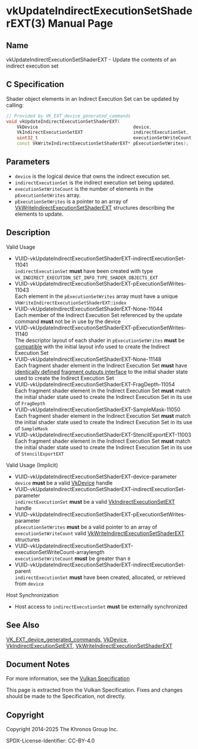 # vkUpdateIndirectExecutionSetShaderEXT(3) Manual Page

## Name

vkUpdateIndirectExecutionSetShaderEXT - Update the contents of an indirect execution set



## [](#_c_specification)C Specification

Shader object elements in an Indirect Execution Set can be updated by calling:

```c++
// Provided by VK_EXT_device_generated_commands
void vkUpdateIndirectExecutionSetShaderEXT(
    VkDevice                                    device,
    VkIndirectExecutionSetEXT                   indirectExecutionSet,
    uint32_t                                    executionSetWriteCount,
    const VkWriteIndirectExecutionSetShaderEXT* pExecutionSetWrites);
```

## [](#_parameters)Parameters

- `device` is the logical device that owns the indirect execution set.
- `indirectExecutionSet` is the indirect execution set being updated.
- `executionSetWriteCount` is the number of elements in the `pExecutionSetWrites` array.
- `pExecutionSetWrites` is a pointer to an array of [VkWriteIndirectExecutionSetShaderEXT](https://registry.khronos.org/vulkan/specs/latest/man/html/VkWriteIndirectExecutionSetShaderEXT.html) structures describing the elements to update.

## [](#_description)Description

Valid Usage

- [](#VUID-vkUpdateIndirectExecutionSetShaderEXT-indirectExecutionSet-11041)VUID-vkUpdateIndirectExecutionSetShaderEXT-indirectExecutionSet-11041  
  `indirectExecutionSet` **must** have been created with type `VK_INDIRECT_EXECUTION_SET_INFO_TYPE_SHADER_OBJECTS_EXT`
- [](#VUID-vkUpdateIndirectExecutionSetShaderEXT-pExecutionSetWrites-11043)VUID-vkUpdateIndirectExecutionSetShaderEXT-pExecutionSetWrites-11043  
  Each element in the `pExecutionSetWrites` array must have a unique `VkWriteIndirectExecutionSetShaderEXT`::`index`
- [](#VUID-vkUpdateIndirectExecutionSetShaderEXT-None-11044)VUID-vkUpdateIndirectExecutionSetShaderEXT-None-11044  
  Each member of the Indirect Execution Set referenced by the update command **must** not be in use by the device
- [](#VUID-vkUpdateIndirectExecutionSetShaderEXT-pExecutionSetWrites-11140)VUID-vkUpdateIndirectExecutionSetShaderEXT-pExecutionSetWrites-11140  
  The descriptor layout of each shader in `pExecutionSetWrites` **must** be [compatible](https://registry.khronos.org/vulkan/specs/latest/html/vkspec.html#descriptorsets-compatibility) with the initial layout info used to create the Indirect Execution Set
- [](#VUID-vkUpdateIndirectExecutionSetShaderEXT-None-11148)VUID-vkUpdateIndirectExecutionSetShaderEXT-None-11148  
  Each fragment shader element in the Indirect Execution Set **must** have [identically defined](https://registry.khronos.org/vulkan/specs/latest/html/vkspec.html#glossary-identically-defined) [fragment outputs interface](https://registry.khronos.org/vulkan/specs/latest/html/vkspec.html#interfaces-fragmentoutput) to the initial shader state used to create the Indirect Execution Set
- [](#VUID-vkUpdateIndirectExecutionSetShaderEXT-FragDepth-11054)VUID-vkUpdateIndirectExecutionSetShaderEXT-FragDepth-11054  
  Each fragment shader element in the Indirect Execution Set **must** match the initial shader state used to create the Indirect Execution Set in its use of `FragDepth`
- [](#VUID-vkUpdateIndirectExecutionSetShaderEXT-SampleMask-11050)VUID-vkUpdateIndirectExecutionSetShaderEXT-SampleMask-11050  
  Each fragment shader element in the Indirect Execution Set **must** match the initial shader state used to create the Indirect Execution Set in its use of `SampleMask`
- [](#VUID-vkUpdateIndirectExecutionSetShaderEXT-StencilExportEXT-11003)VUID-vkUpdateIndirectExecutionSetShaderEXT-StencilExportEXT-11003  
  Each fragment shader element in the Indirect Execution Set **must** match the initial shader state used to create the Indirect Execution Set in its use of `StencilExportEXT`

Valid Usage (Implicit)

- [](#VUID-vkUpdateIndirectExecutionSetShaderEXT-device-parameter)VUID-vkUpdateIndirectExecutionSetShaderEXT-device-parameter  
  `device` **must** be a valid [VkDevice](https://registry.khronos.org/vulkan/specs/latest/man/html/VkDevice.html) handle
- [](#VUID-vkUpdateIndirectExecutionSetShaderEXT-indirectExecutionSet-parameter)VUID-vkUpdateIndirectExecutionSetShaderEXT-indirectExecutionSet-parameter  
  `indirectExecutionSet` **must** be a valid [VkIndirectExecutionSetEXT](https://registry.khronos.org/vulkan/specs/latest/man/html/VkIndirectExecutionSetEXT.html) handle
- [](#VUID-vkUpdateIndirectExecutionSetShaderEXT-pExecutionSetWrites-parameter)VUID-vkUpdateIndirectExecutionSetShaderEXT-pExecutionSetWrites-parameter  
  `pExecutionSetWrites` **must** be a valid pointer to an array of `executionSetWriteCount` valid [VkWriteIndirectExecutionSetShaderEXT](https://registry.khronos.org/vulkan/specs/latest/man/html/VkWriteIndirectExecutionSetShaderEXT.html) structures
- [](#VUID-vkUpdateIndirectExecutionSetShaderEXT-executionSetWriteCount-arraylength)VUID-vkUpdateIndirectExecutionSetShaderEXT-executionSetWriteCount-arraylength  
  `executionSetWriteCount` **must** be greater than `0`
- [](#VUID-vkUpdateIndirectExecutionSetShaderEXT-indirectExecutionSet-parent)VUID-vkUpdateIndirectExecutionSetShaderEXT-indirectExecutionSet-parent  
  `indirectExecutionSet` **must** have been created, allocated, or retrieved from `device`

Host Synchronization

- Host access to `indirectExecutionSet` **must** be externally synchronized

## [](#_see_also)See Also

[VK\_EXT\_device\_generated\_commands](https://registry.khronos.org/vulkan/specs/latest/man/html/VK_EXT_device_generated_commands.html), [VkDevice](https://registry.khronos.org/vulkan/specs/latest/man/html/VkDevice.html), [VkIndirectExecutionSetEXT](https://registry.khronos.org/vulkan/specs/latest/man/html/VkIndirectExecutionSetEXT.html), [VkWriteIndirectExecutionSetShaderEXT](https://registry.khronos.org/vulkan/specs/latest/man/html/VkWriteIndirectExecutionSetShaderEXT.html)

## [](#_document_notes)Document Notes

For more information, see the [Vulkan Specification](https://registry.khronos.org/vulkan/specs/latest/html/vkspec.html#vkUpdateIndirectExecutionSetShaderEXT)

This page is extracted from the Vulkan Specification. Fixes and changes should be made to the Specification, not directly.

## [](#_copyright)Copyright

Copyright 2014-2025 The Khronos Group Inc.

SPDX-License-Identifier: CC-BY-4.0